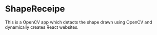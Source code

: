 # ShapeReceipe
This is a OpenCV app which detacts the shape drawn using OpenCV and dynamically creates React websites. 
